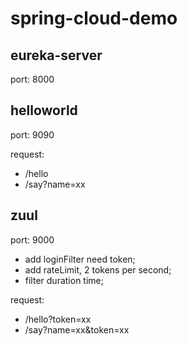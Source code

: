 # spring-cloud-demo

## eureka-server

port: 8000

## helloworld

port: 9090

request:
* /hello
* /say?name=xx

## zuul

port: 9000

* add loginFilter need token;
* add rateLimit, 2 tokens per second;
* filter duration time;

request:
* /hello?token=xx
* /say?name=xx&token=xx

